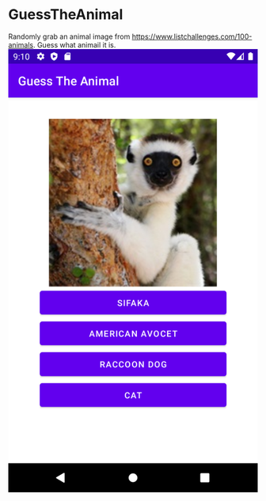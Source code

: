 # GuessTheAnimal
Randomly grab an animal image from https://www.listchallenges.com/100-animals. Guess what animail it is.
![Product](./appImages/product.png)



